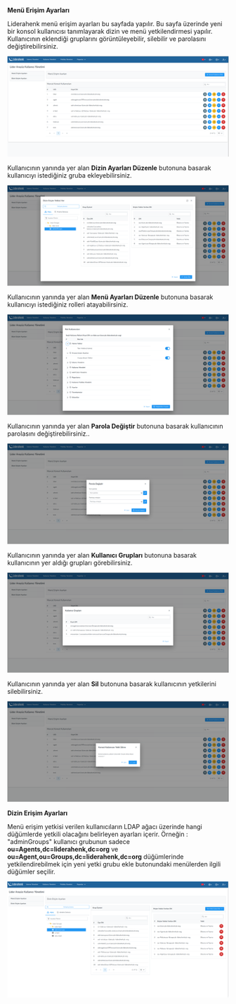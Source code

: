 **Menü Erişim Ayarları**

Liderahenk menü erişim ayarları bu sayfada yapılır. Bu sayfa üzerinde yeni bir konsol kullanıcısı tanımlayarak dizin ve menü yetkilendirmesi yapılır.
Kullanıcının eklendiği gruplarını görüntüleyebilir, silebilir ve parolasını değiştirebilirsiniz.


[![Arayüz Erişim Ayarları](../images/consoleUserSettings/consoleUserSettings.png)](../images/consoleUserSettings/consoleUserSettings.png)

Kullanıcının yanında yer alan **Dizin Ayarları Düzenle** butonuna basarak kullanıcıyı istediğiniz gruba ekleyebilirsiniz. 

[![Dizin Erişim Ayarları](../images/consoleUserSettings/consoleUserDirectoryPermisson.png)](../images/consoleUserSettings/consoleUserDirectoryPermisson.png)

Kullanıcının yanında yer alan **Menü Ayarları Düzenle** butonuna basarak kullanıcıyı istediğiniz rolleri atayabilirsiniz. 

[![Rol Ayarları](../images/consoleUserSettings/consoleUserRolesSettings.png)](../images/consoleUserSettings/consoleUserRolesSettings.png)

Kullanıcının yanında yer alan **Parola Değiştir** butonuna basarak kullanıcının parolasını değiştirebilirsiniz..

[![Parola Değiştir](../images/consoleUserSettings/consoleUserPasswordChange.png)](../images/consoleUserSettings/consoleUserPasswordChange.png)

Kullanıcının yanında yer alan **Kullanıcı Grupları** butonuna basarak kullanıcının yer aldığı grupları görebilirsiniz.

[![Kullanıcı Grup](../images/consoleUserSettings/consoleUserGroup.png)](../images/consoleUserSettings/consoleUserGroup.png)

Kullanıcının yanında yer alan **Sil** butonuna basarak kullanıcının yetkilerini silebilirsiniz.

[![Kullanıcı Sil](../images/consoleUserSettings/consoleUserDelete.png)](../images/consoleUserSettings/consoleUserDelete.png)




**Dizin Erişim Ayarları**

Menü erişim yetkisi verilen kullanıcıların LDAP ağacı üzerinde hangi düğümlerde yetkili olacağını
belirleyen ayarları içerir. Örneğin : "adminGroups" kullanıcı grubunun sadece **ou=Agents,dc=liderahenk,dc=org**
ve **ou=Agent,ou=Groups,dc=liderahenk,dc=org**	düğümlerinde yetkilendirebilmek için yeni yetki grubu
ekle butonundaki menülerden ilgili düğümler seçilir.

[![Arayüz Erişim Ayarları](../images/consoleUserSettings/consoleUserAccessSettingsGroups.png)](../images/consoleUserSettings/consoleUserAccessSettingsGroups.png)
<link href=/lider3.0/assets/style.css rel=stylesheet></link>
